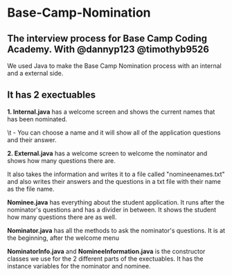 # Base-Camp-Nomination

<h2>The interview process for Base Camp Coding Academy. With @dannyp123 @timothyb9526</h2>

<p>We used Java to make the Base Camp Nomination process with an internal and a external side.</p>

<h2> It has 2 exectuables</h2>

<p><b>1. Internal.java</b> has a welcome screen and shows the current names that has been nominated.</p>

  <p> \t - You can choose a name and it will show all of the application questions and their answer. </p>

<p><b>2. External.java</b> has a welcome screen to welcome the nominator and shows how many questions there are.</p>
  <p> It also takes the information and writes it to a file called "nomineenames.txt" and also writes their answers and the questions in a txt file with their name as the file name.</p>
  
  <p><b>Nominee.java</b> has everything about the student application. It runs after the nominator's questions and has a divider in between. It shows the student how many questions there are as well.</p>
  
 <p><b>Nominator.java</b> has all the methods to ask the nominator's questions. It is at the beginning, after the welcome menu </p>
 
 <p><b>NominatorInfo.java</b> and <b>NomineeInformation.java</b> is the constructor classes we use for the 2 different parts of the exectuables. It has the instance variables for the nominator and nominee. </p>

 




